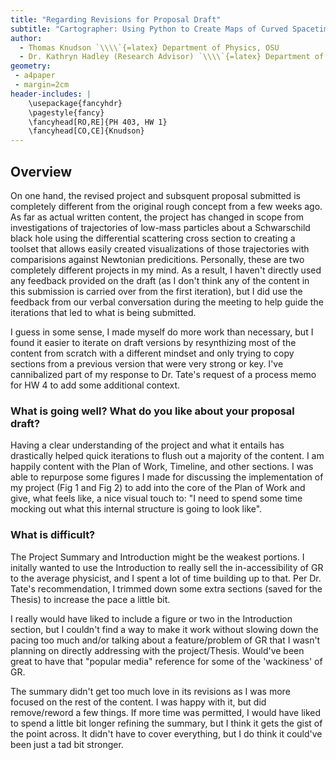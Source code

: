 ```yaml
---
title: "Regarding Revisions for Proposal Draft"
subtitle: "Cartographer: Using Python to Create Maps of Curved Spacetime and Differential Scattering Cross-sections of Low-Mass Objects about a Schwarzschild Black Hole"
author:
  - Thomas Knudson `\\\\`{=latex} Department of Physics, OSU
  - Dr. Kathryn Hadley (Research Advisor) `\\\\`{=latex} Department of Physics, OSU
geometry:
 - a4paper
 - margin=2cm
header-includes: |
    \usepackage{fancyhdr}
    \pagestyle{fancy}
    \fancyhead[RO,RE]{PH 403, HW 1}
    \fancyhead[CO,CE]{Knudson}
---
```


## Overview
On one hand, the revised project and subsquent proposal submitted is completely different from the original rough concept from a few weeks ago. As far as actual written content, the project has changed in scope from investigations of trajectories of low-mass particles about a Schwarschild black hole using the differential scattering cross section to creating a toolset that allows easily created visualizations of those trajectories with comparisions against Newtonian predicitions. Personally, these are two completely different projects in my mind. As a result, I haven't directly used any feedback provided on the draft (as I don't think any of the content in this submission is carried over from the first iteration), but I did use the feedback from our verbal conversation during the meeting to help guide the iterations that led to what is being submitted.

I guess in some sense, I made myself do more work than necessary, but I found it easier to iterate on draft versions by resynthizing most of the content from scratch with a different mindset and only trying to copy sections from a previous version that were very strong or key. I've cannibalized part of my response to Dr. Tate's request of a process memo for HW 4 to add some additional context.

### What is going well? What do you like about your proposal draft?

Having a clear understanding of the project and what it entails has drastically helped quick iterations to flush out a majority of the content. I am happily content with the Plan of Work, Timeline, and other sections. I was able to repurpose some figures I made for discussing the implementation of my project (Fig 1 and Fig 2) to add into the core of the Plan of Work and give, what feels like, a nice visual touch to: "I need to spend some time mocking out what this internal structure is going to look like".

### What is difficult?

The Project Summary and Introduction might be the weakest portions. I initally wanted to use the Introduction to really sell the in-accessibility of GR to the average physicist, and I spent a lot of time building up to that. Per Dr. Tate's recommendation, I trimmed down some extra sections (saved for the Thesis) to increase the pace a little bit.

I really would have liked to include a figure or two in the Introduction section, but I couldn't find a way to make it work without slowing down the pacing too much and/or talking about a feature/problem of GR that I wasn't planning on directly addressing with the project/Thesis. Would've been great to have that "popular media" reference for some of the 'wackiness' of GR.

The summary didn't get too much love in its revisions as I was more focused on the rest of the content. I was happy with it, but did remove/reword a few things. If more time was permitted, I would have liked to spend a little bit longer refining the summary, but I think it gets the gist of the point across. It didn't have to cover everything, but I do think it could've been just a tad bit stronger.

